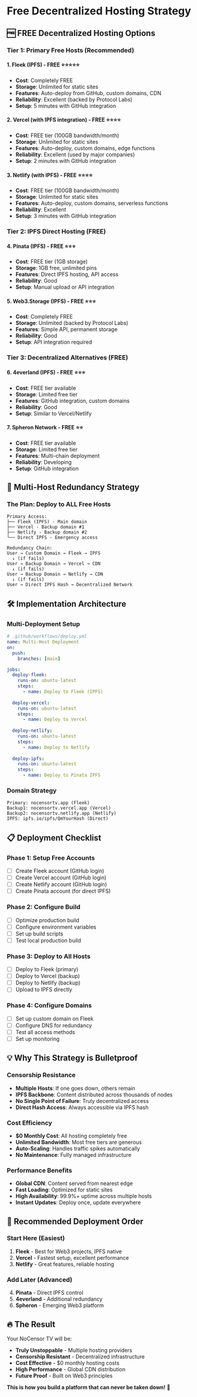 # Free Decentralized Hosting Strategy

## 🆓 **FREE Decentralized Hosting Options**

### **Tier 1: Primary Free Hosts (Recommended)**

#### 1. **Fleek (IPFS) - FREE** ⭐⭐⭐⭐⭐
- **Cost**: Completely FREE
- **Storage**: Unlimited for static sites
- **Features**: Auto-deploy from GitHub, custom domains, CDN
- **Reliability**: Excellent (backed by Protocol Labs)
- **Setup**: 5 minutes with GitHub integration

#### 2. **Vercel (with IPFS integration) - FREE** ⭐⭐⭐⭐
- **Cost**: FREE tier (100GB bandwidth/month)
- **Storage**: Unlimited for static sites
- **Features**: Auto-deploy, custom domains, edge functions
- **Reliability**: Excellent (used by major companies)
- **Setup**: 2 minutes with GitHub integration

#### 3. **Netlify (with IPFS) - FREE** ⭐⭐⭐⭐
- **Cost**: FREE tier (100GB bandwidth/month)
- **Storage**: Unlimited for static sites
- **Features**: Auto-deploy, custom domains, serverless functions
- **Reliability**: Excellent
- **Setup**: 3 minutes with GitHub integration

### **Tier 2: IPFS Direct Hosting (FREE)**

#### 4. **Pinata (IPFS) - FREE** ⭐⭐⭐
- **Cost**: FREE tier (1GB storage)
- **Storage**: 1GB free, unlimited pins
- **Features**: Direct IPFS hosting, API access
- **Reliability**: Good
- **Setup**: Manual upload or API integration

#### 5. **Web3.Storage (IPFS) - FREE** ⭐⭐⭐
- **Cost**: Completely FREE
- **Storage**: Unlimited (backed by Protocol Labs)
- **Features**: Simple API, permanent storage
- **Reliability**: Good
- **Setup**: API integration required

### **Tier 3: Decentralized Alternatives (FREE)**

#### 6. **4everland (IPFS) - FREE** ⭐⭐⭐
- **Cost**: FREE tier available
- **Storage**: Limited free tier
- **Features**: GitHub integration, custom domains
- **Reliability**: Good
- **Setup**: Similar to Vercel/Netlify

#### 7. **Spheron Network - FREE** ⭐⭐
- **Cost**: FREE tier available
- **Storage**: Limited free tier
- **Features**: Multi-chain deployment
- **Reliability**: Developing
- **Setup**: GitHub integration

## 🚀 **Multi-Host Redundancy Strategy**

### **The Plan: Deploy to ALL Free Hosts**
```
Primary Access:
├── Fleek (IPFS) - Main domain
├── Vercel - Backup domain #1  
├── Netlify - Backup domain #2
└── Direct IPFS - Emergency access

Redundancy Chain:
User → Custom Domain → Fleek → IPFS
  ↓ (if fails)
User → Backup Domain → Vercel → CDN
  ↓ (if fails)  
User → Backup Domain → Netlify → CDN
  ↓ (if fails)
User → Direct IPFS Hash → Decentralized Network
```

## 🛠 **Implementation Architecture**

### **Multi-Deployment Setup**
```yaml
# .github/workflows/deploy.yml
name: Multi-Host Deployment
on:
  push:
    branches: [main]

jobs:
  deploy-fleek:
    runs-on: ubuntu-latest
    steps:
      - name: Deploy to Fleek (IPFS)
      
  deploy-vercel:
    runs-on: ubuntu-latest  
    steps:
      - name: Deploy to Vercel
      
  deploy-netlify:
    runs-on: ubuntu-latest
    steps:
      - name: Deploy to Netlify
      
  deploy-ipfs:
    runs-on: ubuntu-latest
    steps:
      - name: Deploy to Pinata IPFS
```

### **Domain Strategy**
```
Primary: nocensortv.app (Fleek)
Backup1: nocensortv.vercel.app (Vercel)
Backup2: nocensortv.netlify.app (Netlify)
IPFS: ipfs.io/ipfs/QmYourHash (Direct)
```

## 📋 **Deployment Checklist**

### **Phase 1: Setup Free Accounts**
- [ ] Create Fleek account (GitHub login)
- [ ] Create Vercel account (GitHub login)
- [ ] Create Netlify account (GitHub login)
- [ ] Create Pinata account (for direct IPFS)

### **Phase 2: Configure Build**
- [ ] Optimize production build
- [ ] Configure environment variables
- [ ] Set up build scripts
- [ ] Test local production build

### **Phase 3: Deploy to All Hosts**
- [ ] Deploy to Fleek (primary)
- [ ] Deploy to Vercel (backup)
- [ ] Deploy to Netlify (backup)
- [ ] Upload to IPFS directly

### **Phase 4: Configure Domains**
- [ ] Set up custom domain on Fleek
- [ ] Configure DNS for redundancy
- [ ] Test all access methods
- [ ] Set up monitoring

## 💡 **Why This Strategy is Bulletproof**

### **Censorship Resistance**
- **Multiple Hosts**: If one goes down, others remain
- **IPFS Backbone**: Content distributed across thousands of nodes
- **No Single Point of Failure**: Truly decentralized access
- **Direct Hash Access**: Always accessible via IPFS hash

### **Cost Efficiency**
- **$0 Monthly Cost**: All hosting completely free
- **Unlimited Bandwidth**: Most free tiers are generous
- **Auto-Scaling**: Handles traffic spikes automatically
- **No Maintenance**: Fully managed infrastructure

### **Performance Benefits**
- **Global CDN**: Content served from nearest edge
- **Fast Loading**: Optimized for static sites
- **High Availability**: 99.9%+ uptime across multiple hosts
- **Instant Updates**: Deploy once, update everywhere

## 🎯 **Recommended Deployment Order**

### **Start Here (Easiest)**
1. **Fleek** - Best for Web3 projects, IPFS native
2. **Vercel** - Fastest setup, excellent performance
3. **Netlify** - Great features, reliable hosting

### **Add Later (Advanced)**
4. **Pinata** - Direct IPFS control
5. **4everland** - Additional redundancy
6. **Spheron** - Emerging Web3 platform

## 🔥 **The Result**

Your NoCensor TV will be:
- **Truly Unstoppable** - Multiple hosting providers
- **Censorship Resistant** - Decentralized infrastructure  
- **Cost Effective** - $0 monthly hosting costs
- **High Performance** - Global CDN distribution
- **Future Proof** - Built on Web3 principles

**This is how you build a platform that can never be taken down!** 🚀